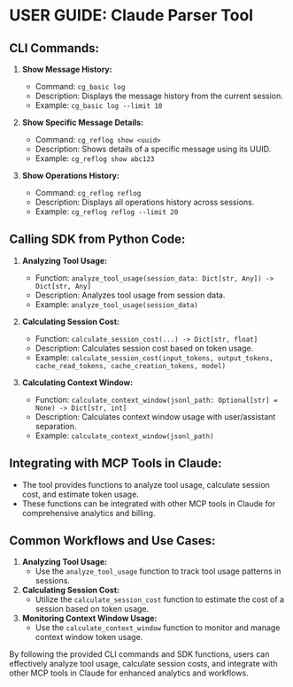 # USER GUIDE: Claude Parser Tool

## CLI Commands:
1. **Show Message History:**
   - Command: `cg_basic log`
   - Description: Displays the message history from the current session.
   - Example: `cg_basic log --limit 10`

2. **Show Specific Message Details:**
   - Command: `cg_reflog show <uuid>`
   - Description: Shows details of a specific message using its UUID.
   - Example: `cg_reflog show abc123`

3. **Show Operations History:**
   - Command: `cg_reflog reflog`
   - Description: Displays all operations history across sessions.
   - Example: `cg_reflog reflog --limit 20`

## Calling SDK from Python Code:
1. **Analyzing Tool Usage:**
   - Function: `analyze_tool_usage(session_data: Dict[str, Any]) -> Dict[str, Any]`
   - Description: Analyzes tool usage from session data.
   - Example: `analyze_tool_usage(session_data)`

2. **Calculating Session Cost:**
   - Function: `calculate_session_cost(...) -> Dict[str, float]`
   - Description: Calculates session cost based on token usage.
   - Example: `calculate_session_cost(input_tokens, output_tokens, cache_read_tokens, cache_creation_tokens, model)`

3. **Calculating Context Window:**
   - Function: `calculate_context_window(jsonl_path: Optional[str] = None) -> Dict[str, int]`
   - Description: Calculates context window usage with user/assistant separation.
   - Example: `calculate_context_window(jsonl_path)`

## Integrating with MCP Tools in Claude:
- The tool provides functions to analyze tool usage, calculate session cost, and estimate token usage.
- These functions can be integrated with other MCP tools in Claude for comprehensive analytics and billing.

## Common Workflows and Use Cases:
1. **Analyzing Tool Usage:**
   - Use the `analyze_tool_usage` function to track tool usage patterns in sessions.
2. **Calculating Session Cost:**
   - Utilize the `calculate_session_cost` function to estimate the cost of a session based on token usage.
3. **Monitoring Context Window Usage:**
   - Use the `calculate_context_window` function to monitor and manage context window token usage.

By following the provided CLI commands and SDK functions, users can effectively analyze tool usage, calculate session costs, and integrate with other MCP tools in Claude for enhanced analytics and workflows.